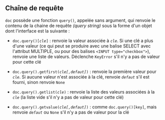 ## Chaîne de requête

`doc` possède une fonction `query()`, appelée sans argument, qui renvoie le contenu de la chaine de requête _(query string)_ sous la forme d'un objet dont l'interface est la suivante :

- <code>doc.query()[<i>cle</i>]</code> : renvoie la valeur associée à _`cle`_. Si une clé a plus d'une valeur (ce qui peut se produire avec une balise SELECT avec l'attribut MULTIPLE, ou pour des balises `<INPUT type="checkbox">`), renvoie une liste de valeurs. Déclenche `KeyError` s'il n'y a pas de valeur pour cette clé

- <code>doc.query().getfirst(<i>cle[,defaut]</i>)</code> : renvoie la première valeur pour _`cle`_. Si aucune valeur n'est associée à la clé, renvoie _`defaut`_ s'il est fourni, sinon renvoie `None`

- <code>doc.query().getlist(<i>cle</i>)</code> : renvoie la liste des valeurs associées à la _`cle`_ (la liste vide s'il n'y a pas de valeur pour cette clé)

- <code>doc.query().getvalue(<i>cle[,defaut]</i>)</code> : comme `doc.query()[key]`, mais renvoie _`defaut`_ ou `None` s'il n'y a pas de valeur pour la clé


